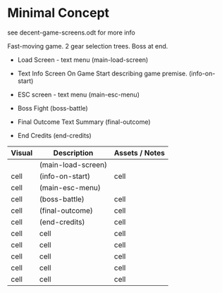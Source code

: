 # Minimal Concept

see decent-game-screens.odt for more info

Fast-moving game. 2 gear selection trees. Boss at end.


* Load Screen - text menu 	(main-load-screen)

* Text Info Screen On Game Start describing game premise. (info-on-start)

* ESC screen - text menu (main-esc-menu)

* Boss Fight (boss-battle)

* Final Outcome Text Summary (final-outcome)


* End Credits (end-credits)




| Visual | Description | Assets / Notes |
| ------ | ------ | ------ |
| | (main-load-screen) | |
| cell | (info-on-start) | cell |
| cell | (main-esc-menu)|| cell |
| cell | (boss-battle) | cell |
| cell | (final-outcome) | cell |
| cell | (end-credits) | cell |
| cell | cell | cell |
| cell | cell | cell |
| cell | cell | cell |
| cell | cell | cell |
| cell | cell | cell |
